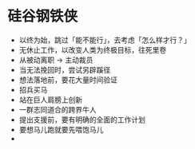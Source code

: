 # 硅谷钢铁侠



- 以终为始，跳过「能不能行」，去考虑「怎么样才行？」
- 无休止工作，以改变人类为终极目标，往死里卷
- 从被动离职 -> 主动裁员
- 当无法挽回时，尝试另辟蹊径
- 想法落地前，要花大量时间验证
- 招兵买马
- 站在巨人肩膀上创新
- 一群志同道合的跨界牛人
- 提出支援前，要有明确的全面的工作计划
- 要想马儿跑就要先喂饱马儿
- 